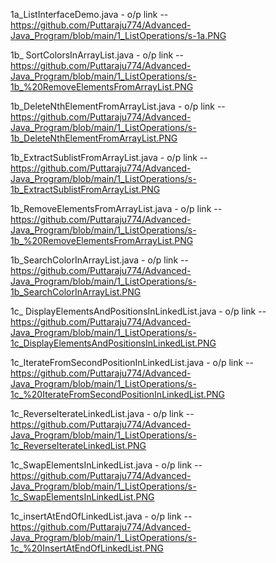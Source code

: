 1a_ListInterfaceDemo.java - o/p link -- https://github.com/Puttaraju774/Advanced-Java_Program/blob/main/1_ListOperations/s-1a.PNG

1b_ SortColorsInArrayList.java - o/p link -- https://github.com/Puttaraju774/Advanced-Java_Program/blob/main/1_ListOperations/s-1b_%20RemoveElementsFromArrayList.PNG

1b_DeleteNthElementFromArrayList.java - o/p link -- https://github.com/Puttaraju774/Advanced-Java_Program/blob/main/1_ListOperations/s-1b_DeleteNthElementFromArrayList.PNG

1b_ExtractSublistFromArrayList.java - o/p link -- https://github.com/Puttaraju774/Advanced-Java_Program/blob/main/1_ListOperations/s-1b_ExtractSublistFromArrayList.PNG

1b_RemoveElementsFromArrayList.java - o/p link -- https://github.com/Puttaraju774/Advanced-Java_Program/blob/main/1_ListOperations/s-1b_%20RemoveElementsFromArrayList.PNG

1b_SearchColorInArrayList.java - o/p link -- https://github.com/Puttaraju774/Advanced-Java_Program/blob/main/1_ListOperations/s-1b_SearchColorInArrayList.PNG

1c_ DisplayElementsAndPositionsInLinkedList.java - o/p link -- https://github.com/Puttaraju774/Advanced-Java_Program/blob/main/1_ListOperations/s-1c_DisplayElementsAndPositionsInLinkedList.PNG

1c_IterateFromSecondPositionInLinkedList.java - o/p link -- https://github.com/Puttaraju774/Advanced-Java_Program/blob/main/1_ListOperations/s-1c_%20IterateFromSecondPositionInLinkedList.PNG

1c_ReverseIterateLinkedList.java - o/p link -- https://github.com/Puttaraju774/Advanced-Java_Program/blob/main/1_ListOperations/s-1c_ReverseIterateLinkedList.PNG

1c_SwapElementsInLinkedList.java - o/p link -- https://github.com/Puttaraju774/Advanced-Java_Program/blob/main/1_ListOperations/s-1c_SwapElementsInLinkedList.PNG

1c_insertAtEndOfLinkedList.java - o/p link -- https://github.com/Puttaraju774/Advanced-Java_Program/blob/main/1_ListOperations/s-1c_%20InsertAtEndOfLinkedList.PNG
